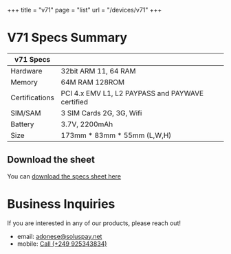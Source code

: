+++
title = "v71"
page = "list"
url = "/devices/v71"
+++

# V71 Specs Summary

| v71 Specs      |                                                  |
| -------------- | ------------------------------------------------ |
| Hardware       | 32bit ARM 11, 64 RAM                             |
| Memory         | 64M RAM 128ROM                                   |
| Certifications | PCI 4.x EMV L1, L2 PAYPASS and PAYWAVE certified |
| SIM/SAM        | 3 SIM Cards 2G, 3G, Wifi                         |
| Battery        | 3.7V, 2200mAh                                    |
| Size           | 173mm \* 83mm \* 55mm (L,W,H)                    |

## Download the sheet

You can [download the specs sheet here](/assets/v71-sheet.pdf)

# Business Inquiries

If you are interested in any of our products, please reach out!

- email: <a href="mailto:adonese@soluspay.net">adonese@soluspay.net</a>
- mobile: <a href="tel:+249925343834">Call (+249 925343834)</a>
